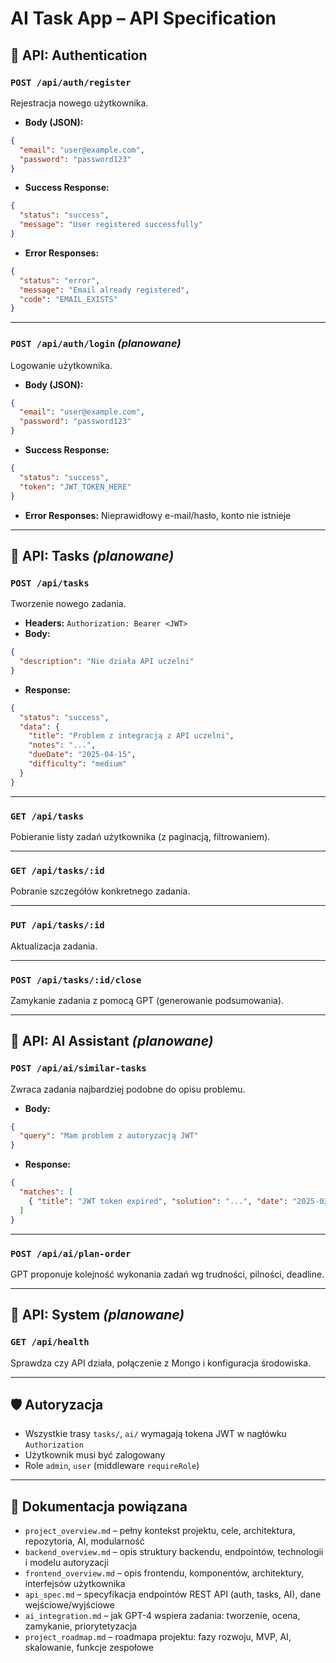 # AI Task App – API Specification

## 📘 API: Authentication

### `POST /api/auth/register`

Rejestracja nowego użytkownika.

- **Body (JSON):**

```json
{
  "email": "user@example.com",
  "password": "password123"
}
```

- **Success Response:**

```json
{
  "status": "success",
  "message": "User registered successfully"
}
```

- **Error Responses:**

```json
{
  "status": "error",
  "message": "Email already registered",
  "code": "EMAIL_EXISTS"
}
```

---

### `POST /api/auth/login` *(planowane)*

Logowanie użytkownika.

- **Body (JSON):**

```json
{
  "email": "user@example.com",
  "password": "password123"
}
```

- **Success Response:**

```json
{
  "status": "success",
  "token": "JWT_TOKEN_HERE"
}
```

- **Error Responses:** Nieprawidłowy e-mail/hasło, konto nie istnieje

---

## 📘 API: Tasks *(planowane)*

### `POST /api/tasks`

Tworzenie nowego zadania.

- **Headers:** `Authorization: Bearer <JWT>`
- **Body:**

```json
{
  "description": "Nie działa API uczelni"
}
```

- **Response:**

```json
{
  "status": "success",
  "data": {
    "title": "Problem z integracją z API uczelni",
    "notes": "...",
    "dueDate": "2025-04-15",
    "difficulty": "medium"
  }
}
```

---

### `GET /api/tasks`

Pobieranie listy zadań użytkownika (z paginacją, filtrowaniem).

---

### `GET /api/tasks/:id`

Pobranie szczegółów konkretnego zadania.

---

### `PUT /api/tasks/:id`

Aktualizacja zadania.

---

### `POST /api/tasks/:id/close`

Zamykanie zadania z pomocą GPT (generowanie podsumowania).

---

## 📘 API: AI Assistant *(planowane)*

### `POST /api/ai/similar-tasks`

Zwraca zadania najbardziej podobne do opisu problemu.

- **Body:**
```json
{
  "query": "Mam problem z autoryzacją JWT"
}
```

- **Response:**
```json
{
  "matches": [
    { "title": "JWT token expired", "solution": "...", "date": "2025-03-01" }
  ]
}
```

---

### `POST /api/ai/plan-order`

GPT proponuje kolejność wykonania zadań wg trudności, pilności, deadline.

---

## 📘 API: System *(planowane)*

### `GET /api/health`

Sprawdza czy API działa, połączenie z Mongo i konfiguracja środowiska.

---

## 🛡️ Autoryzacja

- Wszystkie trasy `tasks/`, `ai/` wymagają tokena JWT w nagłówku `Authorization`
- Użytkownik musi być zalogowany
- Role `admin`, `user` (middleware `requireRole`)

---

## 📄 Dokumentacja powiązana

- `project_overview.md` – pełny kontekst projektu, cele, architektura, repozytoria, AI, modularność
- `backend_overview.md` – opis struktury backendu, endpointów, technologii i modelu autoryzacji
- `frontend_overview.md` – opis frontendu, komponentów, architektury, interfejsów użytkownika
- `api_spec.md` – specyfikacja endpointów REST API (auth, tasks, AI), dane wejściowe/wyjściowe
- `ai_integration.md` – jak GPT-4 wspiera zadania: tworzenie, ocena, zamykanie, priorytetyzacja
- `project_roadmap.md` – roadmapa projektu: fazy rozwoju, MVP, AI, skalowanie, funkcje zespołowe